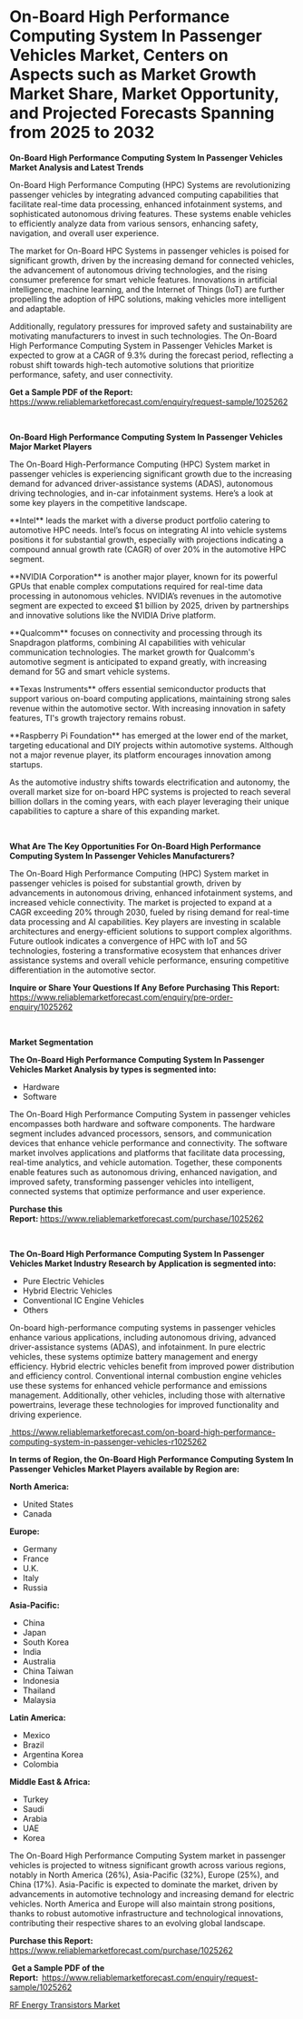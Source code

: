 <p><h1>On-Board High Performance Computing System In Passenger Vehicles Market, Centers on Aspects such as Market Growth Market Share, Market Opportunity, and Projected Forecasts Spanning from 2025 to 2032</h1></p><p><strong>On-Board High Performance Computing System In Passenger Vehicles Market Analysis and Latest Trends</strong></p>
<p><p>On-Board High Performance Computing (HPC) Systems are revolutionizing passenger vehicles by integrating advanced computing capabilities that facilitate real-time data processing, enhanced infotainment systems, and sophisticated autonomous driving features. These systems enable vehicles to efficiently analyze data from various sensors, enhancing safety, navigation, and overall user experience. </p><p>The market for On-Board HPC Systems in passenger vehicles is poised for significant growth, driven by the increasing demand for connected vehicles, the advancement of autonomous driving technologies, and the rising consumer preference for smart vehicle features. Innovations in artificial intelligence, machine learning, and the Internet of Things (IoT) are further propelling the adoption of HPC solutions, making vehicles more intelligent and adaptable. </p><p>Additionally, regulatory pressures for improved safety and sustainability are motivating manufacturers to invest in such technologies. The On-Board High Performance Computing System in Passenger Vehicles Market is expected to grow at a CAGR of 9.3% during the forecast period, reflecting a robust shift towards high-tech automotive solutions that prioritize performance, safety, and user connectivity.</p></p>
<p><strong>Get a Sample PDF of the Report:&nbsp;</strong> <a href="https://www.reliablemarketforecast.com/enquiry/request-sample/1025262?utm_campaign=1832&utm_medium=2&utm_source=Github&utm_content=ia&utm_term=13022025&utm_id=on-board-high-performance-computing-system-in-passenger-vehicles">https://www.reliablemarketforecast.com/enquiry/request-sample/1025262</a></p>
<p>&nbsp;</p>
<p><strong>On-Board High Performance Computing System In Passenger Vehicles Major Market Players</strong></p>
<p><p>The On-Board High-Performance Computing (HPC) System market in passenger vehicles is experiencing significant growth due to the increasing demand for advanced driver-assistance systems (ADAS), autonomous driving technologies, and in-car infotainment systems. Here’s a look at some key players in the competitive landscape.</p><p>**Intel** leads the market with a diverse product portfolio catering to automotive HPC needs. Intel’s focus on integrating AI into vehicle systems positions it for substantial growth, especially with projections indicating a compound annual growth rate (CAGR) of over 20% in the automotive HPC segment.</p><p>**NVIDIA Corporation** is another major player, known for its powerful GPUs that enable complex computations required for real-time data processing in autonomous vehicles. NVIDIA’s revenues in the automotive segment are expected to exceed $1 billion by 2025, driven by partnerships and innovative solutions like the NVIDIA Drive platform.</p><p>**Qualcomm** focuses on connectivity and processing through its Snapdragon platforms, combining AI capabilities with vehicular communication technologies. The market growth for Qualcomm's automotive segment is anticipated to expand greatly, with increasing demand for 5G and smart vehicle systems.</p><p>**Texas Instruments** offers essential semiconductor products that support various on-board computing applications, maintaining strong sales revenue within the automotive sector. With increasing innovation in safety features, TI's growth trajectory remains robust.</p><p>**Raspberry Pi Foundation** has emerged at the lower end of the market, targeting educational and DIY projects within automotive systems. Although not a major revenue player, its platform encourages innovation among startups.</p><p>As the automotive industry shifts towards electrification and autonomy, the overall market size for on-board HPC systems is projected to reach several billion dollars in the coming years, with each player leveraging their unique capabilities to capture a share of this expanding market.</p></p>
<p>&nbsp;</p>
<p><strong>What Are The Key Opportunities For On-Board High Performance Computing System In Passenger Vehicles Manufacturers?</strong></p>
<p><p>The On-Board High Performance Computing (HPC) System market in passenger vehicles is poised for substantial growth, driven by advancements in autonomous driving, enhanced infotainment systems, and increased vehicle connectivity. The market is projected to expand at a CAGR exceeding 20% through 2030, fueled by rising demand for real-time data processing and AI capabilities. Key players are investing in scalable architectures and energy-efficient solutions to support complex algorithms. Future outlook indicates a convergence of HPC with IoT and 5G technologies, fostering a transformative ecosystem that enhances driver assistance systems and overall vehicle performance, ensuring competitive differentiation in the automotive sector.</p></p>
<p><strong>Inquire or Share Your Questions If Any Before Purchasing This Report:</strong> <a href="https://www.reliablemarketforecast.com/enquiry/pre-order-enquiry/1025262?utm_campaign=1832&utm_medium=2&utm_source=Github&utm_content=ia&utm_term=13022025&utm_id=on-board-high-performance-computing-system-in-passenger-vehicles">https://www.reliablemarketforecast.com/enquiry/pre-order-enquiry/1025262</a></p>
<p>&nbsp;</p>
<p><strong>Market Segmentation</strong></p>
<p><strong>The On-Board High Performance Computing System In Passenger Vehicles Market Analysis by types is segmented into:</strong></p>
<p><ul><li>Hardware</li><li>Software</li></ul></p>
<p><p>The On-Board High Performance Computing System in passenger vehicles encompasses both hardware and software components. The hardware segment includes advanced processors, sensors, and communication devices that enhance vehicle performance and connectivity. The software market involves applications and platforms that facilitate data processing, real-time analytics, and vehicle automation. Together, these components enable features such as autonomous driving, enhanced navigation, and improved safety, transforming passenger vehicles into intelligent, connected systems that optimize performance and user experience.</p></p>
<p><strong>Purchase this Report:&nbsp;</strong><a href="https://www.reliablemarketforecast.com/purchase/1025262?utm_campaign=1832&utm_medium=2&utm_source=Github&utm_content=ia&utm_term=13022025&utm_id=on-board-high-performance-computing-system-in-passenger-vehicles">https://www.reliablemarketforecast.com/purchase/1025262</a></p>
<p>&nbsp;</p>
<p><strong>The On-Board High Performance Computing System In Passenger Vehicles Market Industry Research by Application is segmented into:</strong></p>
<p><ul><li>Pure Electric Vehicles</li><li>Hybrid Electric Vehicles</li><li>Conventional IC Engine Vehicles</li><li>Others</li></ul></p>
<p><p>On-board high-performance computing systems in passenger vehicles enhance various applications, including autonomous driving, advanced driver-assistance systems (ADAS), and infotainment. In pure electric vehicles, these systems optimize battery management and energy efficiency. Hybrid electric vehicles benefit from improved power distribution and efficiency control. Conventional internal combustion engine vehicles use these systems for enhanced vehicle performance and emissions management. Additionally, other vehicles, including those with alternative powertrains, leverage these technologies for improved functionality and driving experience.</p></p>
<p><a href="https://www.reliablemarketforecast.com/on-board-high-performance-computing-system-in-passenger-vehicles-r1025262?utm_campaign=1832&utm_medium=2&utm_source=Github&utm_content=ia&utm_term=13022025&utm_id=on-board-high-performance-computing-system-in-passenger-vehicles">&nbsp;https://www.reliablemarketforecast.com/on-board-high-performance-computing-system-in-passenger-vehicles-r1025262</a></p>
<p><strong>In terms of Region, the On-Board High Performance Computing System In Passenger Vehicles Market Players available by Region are:</strong></p>
<p>
    <p> <strong> North America: </strong>
        <ul>
            <li>United States</li>
            <li>Canada</li>
        </ul>
        </p> 
    <p> <strong> Europe: </strong>
        <ul>
            <li>Germany</li>
            <li>France</li>
            <li>U.K.</li>
            <li>Italy</li>
            <li>Russia</li>
        </ul>
        </p> 
    <p> <strong> Asia-Pacific: </strong>
        <ul>
            <li>China</li>
            <li>Japan</li>
            <li>South Korea</li>
            <li>India</li>
            <li>Australia</li>
            <li>China Taiwan</li>
            <li>Indonesia</li>
            <li>Thailand</li>
            <li>Malaysia</li>
        </ul>
        </p> 
    <p> <strong> Latin America: </strong>
        <ul>
            <li>Mexico</li>
            <li>Brazil</li>
            <li>Argentina Korea</li>
            <li>Colombia</li>
        </ul>
        </p> 
    <p> <strong> Middle East & Africa: </strong>
        <ul>
            <li>Turkey</li>
            <li>Saudi</li>
            <li>Arabia</li>
            <li>UAE</li>
            <li>Korea</li>
        </ul>
    </p>
    </p>
<p><p>The On-Board High Performance Computing System market in passenger vehicles is projected to witness significant growth across various regions, notably in North America (26%), Asia-Pacific (32%), Europe (25%), and China (17%). Asia-Pacific is expected to dominate the market, driven by advancements in automotive technology and increasing demand for electric vehicles. North America and Europe will also maintain strong positions, thanks to robust automotive infrastructure and technological innovations, contributing their respective shares to an evolving global landscape.</p></p>
<p><strong>Purchase this Report: </strong><a href="https://www.reliablemarketforecast.com/purchase/1025262?utm_campaign=1832&utm_medium=2&utm_source=Github&utm_content=ia&utm_term=13022025&utm_id=on-board-high-performance-computing-system-in-passenger-vehicles">https://www.reliablemarketforecast.com/purchase/1025262</a></p>
<p>&nbsp;<strong>Get a Sample PDF of the Report:&nbsp;&nbsp;</strong><a href="https://www.reliablemarketforecast.com/enquiry/request-sample/1025262?utm_campaign=1832&utm_medium=2&utm_source=Github&utm_content=ia&utm_term=13022025&utm_id=on-board-high-performance-computing-system-in-passenger-vehicles">https://www.reliablemarketforecast.com/enquiry/request-sample/1025262</a></p>
<p><strong></strong></p>
<p><p><a href="https://github.com/AKSHATREPORTPRIME/Market-Research-Report-List-7/blob/main/rf-energy-transistors-market.md?utm_campaign=1832&utm_medium=2&utm_source=Github&utm_content=ia&utm_term=13022025&utm_id=on-board-high-performance-computing-system-in-passenger-vehicles">RF Energy Transistors Market</a></p></p>